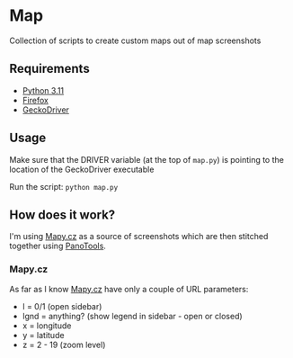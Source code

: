 # Map
Collection of scripts to create custom maps out of map screenshots

## Requirements
- [Python 3.11](https://www.python.org/downloads)
- [Firefox](https://www.mozilla.org/en-US/firefox/new)
- [GeckoDriver](https://github.com/mozilla/geckodriver)

## Usage
Make sure that the DRIVER variable (at the top of `map.py`)
is pointing to the location of the GeckoDriver executable

Run the script: `python map.py`

## How does it work?
I'm using [Mapy.cz](https://mapy.cz) as a source of screenshots which are
then stitched together using [PanoTools](https://wiki.panotools.org/Main_Page).

### Mapy.cz
As far as I know [Mapy.cz](https://mapy.cz) have only a couple
of URL parameters:
- l = 0/1 (open sidebar)
- lgnd = anything? (show legend in sidebar - open or closed)
- x = longitude
- y = latitude
- z = 2 - 19 (zoom level)
